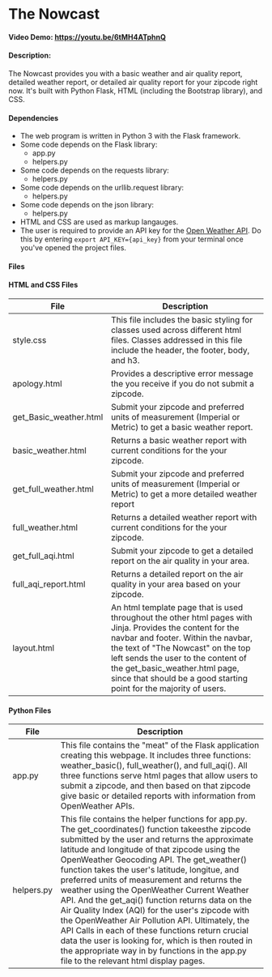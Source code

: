 # The Nowcast

#### Video Demo: https://youtu.be/6tMH4ATphnQ

#### Description:
The Nowcast provides you with a basic weather and air quality report, detailed weather report, or detailed air quality report for your zipcode right now. It's built with Python Flask, HTML (including the Bootstrap library), and CSS.

#### Dependencies
* The web program is written in Python 3 with the Flask framework.
* Some code depends on the Flask library:
    * app.py
    * helpers.py
* Some code depends on the requests library:
    * helpers.py
* Some code depends on the urllib.request library:
    * helpers.py
* Some code depends on the json library:
    * helpers.py
* HTML and CSS are used as markup langauges.
* The user is required to provide an API key for the [Open Weather API](api.openweathermap.org). Do this by entering `export API_KEY={api_key}` from your terminal once you've opened the project files.

#### Files

#### HTML and CSS Files

| File | Description|
| --- | --- |
|style.css| This file includes the basic styling for classes used across different html files. Classes addressed in this file include the header, the footer, body, and h3.
|apology.html| Provides a descriptive error message the you receive if you do not submit a zipcode.|
|get_Basic_weather.html| Submit your zipcode and preferred units of measurement (Imperial or Metric) to get a basic weather report.|
|basic_weather.html| Returns a basic weather report with current conditions for the your zipcode.|
|get_full_weather.html| Submit your zipcode and preferred units of measurement (Imperial or Metric) to get a more detailed weather report|
|full_weather.html| Returns a detailed weather report with current conditions for the your zipcode.|
|get_full_aqi.html| Submit your zipcode to get a detailed report on the air quality in your area.|
|full_aqi_report.html| Returns a detailed report on the air quality in your area based on your zipcode.|
|layout.html| An html template page that is used throughout the other html pages with Jinja. Provides the content for the navbar and footer. Within the navbar, the text of "The Nowcast" on the top left sends the user to the content of the get_basic_weather.html page, since that should be a good starting point for the majority of users.|

#### Python Files

| File | Description|
| --- | --- |
|app.py| This file contains the "meat" of the Flask application creating this webpage. It includes three functions: weather_basic(), full_weather(), and full_aqi(). All three functions serve html pages that allow users to submit a zipcode, and then based on that zipcode give basic or detailed reports with information from OpenWeather APIs.
|helpers.py| This file contains the helper functions for app.py. The get_coordinates() function takeesthe zipcode submitted by the user and returns the approximate latitude and longitude of that zipcode using the OpenWeather Geocoding API. The get_weather() function takes the user's latitude, longitue, and preferred units of measurement and returns the weather using the OpenWeather Current Weather API. And the get_aqi() function returns data on the Air Quality Index (AQI) for the user's zipcode with the OpenWeather Air Pollution API. Ultimately, the API Calls in each of these functions return crucial data the user is looking for, which is then routed in the appropriate way in by functions in the app.py file to the relevant html display pages.
